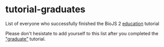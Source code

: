 tutorial-graduates
===============

List of everyone who successfully finished the BioJS 2 [education](http://edu.biojs.net) tutorial

Please don't hesistate to add yourself to this list after you completed the ["graduate"](http://edu.biojs.net/graduates/basic_io/) tutorial.
